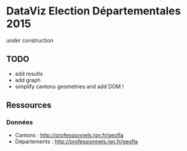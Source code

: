# DataViz Election Départementales 2015
under construction

## TODO
* add results
* add graph
* simplify cantons geometries and add DOM !

## Ressources
### Données
* Cantons : http://professionnels.ign.fr/geofla
* Départements : http://professionnels.ign.fr/geofla
